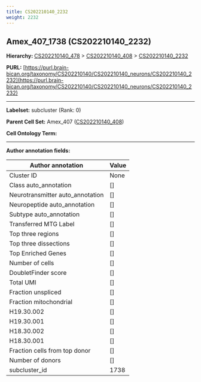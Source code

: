 ```yaml
---
title: CS202210140_2232
weight: 2232
---
```

## Amex_407_1738 (CS202210140_2232)
<b>Hierarchy: </b>
[CS202210140_478](../CS202210140_478) >
[CS202210140_408](../CS202210140_408) >
[CS202210140_2232](../CS202210140_2232)

**PURL:** [https://purl.brain-bican.org/taxonomy/CS202210140/CS202210140_neurons/CS202210140_2232](https://purl.brain-bican.org/taxonomy/CS202210140/CS202210140_neurons/CS202210140_2232)

---


**Labelset:** subcluster (Rank: 0)

**Parent Cell Set:** Amex_407 ([CS202210140_408](../CS202210140_408))



**Cell Ontology Term:** 

[MARKER GENES.]: #


---

[TRANSFERRED ANNOTATIONS.]: #


[AUTHOR ANNOTATION FIELDS.]: #


**Author annotation fields:**

| Author annotation | Value |
|-------------------|-------|
|Cluster ID|None|
|Class auto_annotation|[]|
|Neurotransmitter auto_annotation|[]|
|Neuropeptide auto_annotation|[]|
|Subtype auto_annotation|[]|
|Transferred MTG Label|[]|
|Top three regions|[]|
|Top three dissections|[]|
|Top Enriched Genes|[]|
|Number of cells|[]|
|DoubletFinder score|[]|
|Total UMI|[]|
|Fraction unspliced|[]|
|Fraction mitochondrial|[]|
|H19.30.002|[]|
|H19.30.001|[]|
|H18.30.002|[]|
|H18.30.001|[]|
|Fraction cells from top donor|[]|
|Number of donors|[]|
|subcluster_id|1738|
